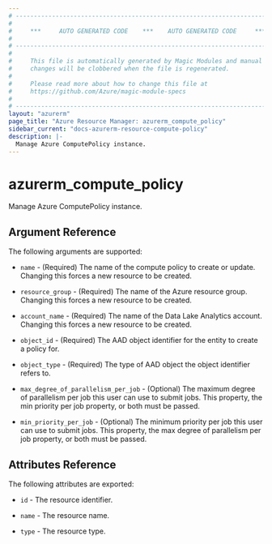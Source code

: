 ```yaml
---
# ----------------------------------------------------------------------------
#
#     ***     AUTO GENERATED CODE    ***    AUTO GENERATED CODE     ***
#
# ----------------------------------------------------------------------------
#
#     This file is automatically generated by Magic Modules and manual
#     changes will be clobbered when the file is regenerated.
#
#     Please read more about how to change this file at
#     https://github.com/Azure/magic-module-specs
#
# ----------------------------------------------------------------------------
layout: "azurerm"
page_title: "Azure Resource Manager: azurerm_compute_policy"
sidebar_current: "docs-azurerm-resource-compute-policy"
description: |-
  Manage Azure ComputePolicy instance.
---
```


# azurerm_compute_policy

Manage Azure ComputePolicy instance.


## Argument Reference

The following arguments are supported:

* `name` - (Required) The name of the compute policy to create or update. Changing this forces a new resource to be created.

* `resource_group` - (Required) The name of the Azure resource group. Changing this forces a new resource to be created.

* `account_name` - (Required) The name of the Data Lake Analytics account. Changing this forces a new resource to be created.

* `object_id` - (Required) The AAD object identifier for the entity to create a policy for.

* `object_type` - (Required) The type of AAD object the object identifier refers to.

* `max_degree_of_parallelism_per_job` - (Optional) The maximum degree of parallelism per job this user can use to submit jobs. This property, the min priority per job property, or both must be passed.

* `min_priority_per_job` - (Optional) The minimum priority per job this user can use to submit jobs. This property, the max degree of parallelism per job property, or both must be passed.

## Attributes Reference

The following attributes are exported:

* `id` - The resource identifier.

* `name` - The resource name.

* `type` - The resource type.
